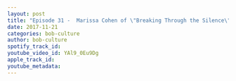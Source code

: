 ```yaml
---
layout: post
title: "Episode 31 -  Marissa Cohen of \"Breaking Through the Silence\""
date: 2017-11-21
categories: bob-culture
author: bob-culture
spotify_track_id: 
youtube_video_id: YAl9_0Eu9Dg
apple_track_id: 
youtube_metadata: 
---
```

